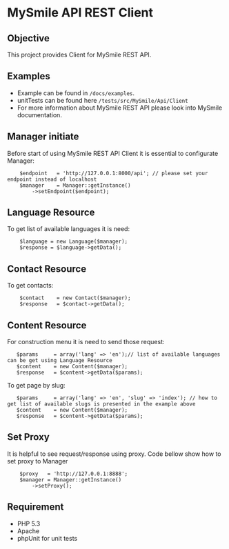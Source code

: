 MySmile API REST Client
=======================

Objective
---------
This project provides Client for MySmile REST API.

Examples
--------
  * Example can be found in ``/docs/examples``.
  * unitTests can be found here ``/tests/src/MySmile/Api/Client``
  * For more information about MySmile REST API please look into MySmile documentation.


Manager initiate
----------------
Before start of using MySmile REST API Client it is essential to configurate Manager:
```
    $endpoint   = 'http://127.0.0.1:8000/api'; // please set your endpoint instead of localhost
    $manager    = Manager::getInstance()
        ->setEndpoint($endpoint);
``` 

Language Resource
-----------------
To get list of available languages it is need:
```
    $language = new Language($manager);
    $response = $language->getData();
``` 

Contact Resource
-----------------
To get contacts:
```
    $contact    = new Contact($manager);
    $response   = $contact->getData();
``` 

Content Resource
----------------
For construction menu it is need to send those request:
```
   $params     = array('lang' => 'en');// list of available languages can be get using Language Resource 
   $content    = new Content($manager);
   $response   = $content->getData($params);
``` 

To get page by slug: 
```
   $params     = array('lang' => 'en', 'slug' => 'index'); // how to get list of available slugs is presented in the example above
   $content    = new Content($manager);
   $response   = $content->getData($params);
``` 

Set Proxy
---------
It is helpful to see request/response using proxy. Code bellow show how to set proxy to Manager
```
    $proxy   = 'http://127.0.0.1:8888';
    $manager = Manager::getInstance()
        ->setProxy();
```

Requirement
-----------
  * PHP 5.3
  * Apache
  * phpUnit for unit tests 
